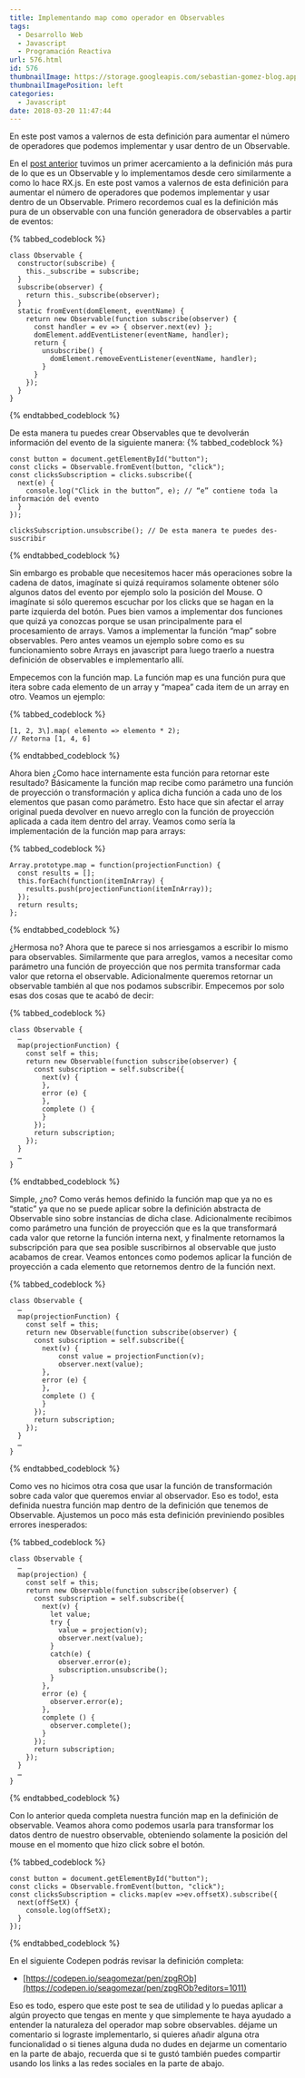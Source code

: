 ```yaml
---
title: Implementando map como operador en Observables
tags:
  - Desarrollo Web
  - Javascript
  - Programación Reactiva
url: 576.html
id: 576
thumbnailImage: https://storage.googleapis.com/sebastian-gomez-blog.appspot.com/uploads/2018/03/984368.png?w=400&ssl=1
thumbnailImagePosition: left
categories:
  - Javascript
date: 2018-03-20 11:47:44
---
```


En este post vamos a valernos de esta definición para aumentar el número de operadores que podemos implementar y usar dentro de un Observable.
<!-- excerpt -->

En el [post anterior](https://www.sebastian-gomez.com/desarrollo-web/implementando-observables-a-partir-de-eventos-en-js/) tuvimos un primer acercamiento a la definición más pura de lo que es un Observable y lo implementamos desde cero similarmente a como lo hace RX.js. En este post vamos a valernos de esta definición para aumentar el número de operadores que podemos implementar y usar dentro de un Observable. Primero recordemos cual es la definición más pura de un observable con una función generadora de observables a partir de eventos:

{% tabbed_codeblock  %}
  <!-- tab js -->
    class Observable {  
      constructor(subscribe) {
        this._subscribe = subscribe;
      }
      subscribe(observer) {
        return this._subscribe(observer);
      }
      static fromEvent(domElement, eventName) {
        return new Observable(function subscribe(observer) {
          const handler = ev => { observer.next(ev) };
          domElement.addEventListener(eventName, handler);
          return {
            unsubscribe() {
              domElement.removeEventListener(eventName, handler);
            }
          }
        });
      }
    }
  <!-- endtab -->
{% endtabbed_codeblock %}

De esta manera tu puedes crear Observables que te devolverán información del evento de la siguiente manera:
{% tabbed_codeblock  %}
  <!-- tab js -->
    const button = document.getElementById("button");
    const clicks = Observable.fromEvent(button, "click");
    const clicksSubscription = clicks.subscribe({
      next(e) {
        console.log("Click in the button”, e); // “e” contiene toda la información del evento
      }
    });

    clicksSubscription.unsubscribe(); // De esta manera te puedes des-suscribir
  <!-- endtab -->
{% endtabbed_codeblock %}

Sin embargo es probable que necesitemos hacer más operaciones sobre la cadena de datos, imagínate si quizá requiramos solamente obtener sólo algunos datos del evento por ejemplo solo la posición del Mouse. O imagínate si sólo queremos escuchar por los clicks que se hagan en la parte izquierda del botón. Pues bien vamos a implementar dos funciones que quizá ya conozcas porque se usan principalmente para el procesamiento de arrays. Vamos a implementar la función “map” sobre observables. Pero antes veamos un ejemplo sobre como es su funcionamiento sobre Arrays en javascript para luego traerlo a nuestra definición de observables e implementarlo allí.

Empecemos con la función map. La función map es una función pura que itera sobre cada elemento de un array y “mapea” cada item de un array en otro. Veamos un ejemplo:

{% tabbed_codeblock  %}
  <!-- tab js -->
    [1, 2, 3\].map( elemento => elemento * 2); 
    // Retorna [1, 4, 6]
  <!-- endtab -->
{% endtabbed_codeblock %}

Ahora bien ¿Como hace internamente esta función para retornar este resultado? Básicamente la función map recibe como parámetro una función de proyección o transformación y aplica dicha función a cada uno de los elementos que pasan como parámetro. Esto hace que sin afectar el array original pueda devolver en nuevo arreglo con la función de proyección aplicada a cada item dentro del array. Veamos como sería la implementación de la función map para arrays:

{% tabbed_codeblock  %}
  <!-- tab js -->
    Array.prototype.map = function(projectionFunction) {
      const results = [];
      this.forEach(function(itemInArray) {
        results.push(projectionFunction(itemInArray));
      });
      return results;
    };
  <!-- endtab -->
{% endtabbed_codeblock %}

¿Hermosa no? Ahora que te parece si nos arriesgamos a escribir lo mismo para observables. Similarmente que para arreglos, vamos a necesitar como parámetro una función de proyección que nos permita transformar cada valor que retorna el observable. Adicionalmente queremos retornar un observable también al que nos podamos subscribir. Empecemos por solo esas dos cosas que te acabó de decir:

{% tabbed_codeblock  %}
  <!-- tab js -->
    class Observable {  
      …
      map(projectionFunction) {
        const self = this;
        return new Observable(function subscribe(observer) {
          const subscription = self.subscribe({
            next(v) {
            },
            error (e) {
            },
            complete () {
            }
          });
          return subscription;
        });
      }
      …
    }
  <!-- endtab -->
{% endtabbed_codeblock %}

Simple, ¿no? Como verás hemos definido la función map que ya no es “static” ya que no se puede aplicar sobre la definición abstracta de Observable sino sobre instancias de dicha clase. Adicionalmente recibimos como parámetro una función de proyección que es la que transformará cada valor que retorne la función interna next, y finalmente retornamos la subscripción para que sea posible suscribirnos al observable que justo acabamos de crear. Veamos entonces como podemos aplicar la función de proyección a cada elemento que retornemos dentro de la función next.

{% tabbed_codeblock  %}
  <!-- tab js -->
    class Observable {  
      …
      map(projectionFunction) {
        const self = this;
        return new Observable(function subscribe(observer) {
          const subscription = self.subscribe({
            next(v) {
                const value = projectionFunction(v);
                observer.next(value);
            },
            error (e) {
            },
            complete () {
            }
          });
          return subscription;
        });
      }
      …
    }
  <!-- endtab -->
{% endtabbed_codeblock %}

Como ves no hicimos otra cosa que usar la función de transformación sobre cada valor que queremos enviar al observador. Eso es todo!, esta definida nuestra función map dentro de la definición que tenemos de Observable. Ajustemos un poco más esta definición previniendo posibles errores inesperados:

{% tabbed_codeblock  %}
  <!-- tab js -->
    class Observable {  
      …
      map(projection) {
        const self = this;
        return new Observable(function subscribe(observer) {
          const subscription = self.subscribe({
            next(v) {
              let value;
              try {
                value = projection(v);
                observer.next(value);
              }
              catch(e) {
                observer.error(e);
                subscription.unsubscribe();
              }
            },
            error (e) {
              observer.error(e);
            },
            complete () {
              observer.complete();
            }
          });
          return subscription;
        });
      }
      …
    }
  <!-- endtab -->
{% endtabbed_codeblock %}

Con lo anterior queda completa nuestra función map en la definición de observable. Veamos ahora como podemos usarla para transformar los datos dentro de nuestro observable, obteniendo solamente la posición del mouse en el momento que hizo click sobre el botón.

{% tabbed_codeblock  %}
  <!-- tab js -->
    const button = document.getElementById("button");
    const clicks = Observable.fromEvent(button, "click");
    const clicksSubscription = clicks.map(ev =>ev.offsetX).subscribe({
      next(offSetX) {
        console.log(offSetX);
      }
    });
  <!-- endtab -->
{% endtabbed_codeblock %}

En el siguiente Codepen podrás revisar la definición completa:

*   [https://codepen.io/seagomezar/pen/zpgROb](https://codepen.io/seagomezar/pen/zpgROb?editors=1011)

Eso es todo, espero que este post te sea de utilidad y lo puedas aplicar a algún proyecto que tengas en mente y que simplemente te haya ayudado a entender la naturaleza del operador map sobre observables. déjame un comentario si lograste implementarlo, si quieres añadir alguna otra funcionalidad o si tienes alguna duda no dudes en dejarme un comentario en la parte de abajo, recuerda que si te gustó también puedes compartir usando los links a las redes sociales en la parte de abajo.